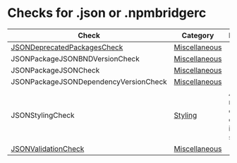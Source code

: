 # Checks for .json or .npmbridgerc

Check | Category | Description
----- | -------- | -----------
[JSONDeprecatedPackagesCheck](checks/json_deprecated_packages_check.markdown#jsondeprecatedpackagescheck) | [Miscellaneous](miscellaneous_checks.markdown#miscellaneous-checks) | |
JSONPackageJSONBNDVersionCheck | [Miscellaneous](miscellaneous_checks.markdown#miscellaneous-checks) | |
JSONPackageJSONCheck | [Miscellaneous](miscellaneous_checks.markdown#miscellaneous-checks) | |
JSONPackageJSONDependencyVersionCheck | [Miscellaneous](miscellaneous_checks.markdown#miscellaneous-checks) | |
JSONStylingCheck | [Styling](styling_checks.markdown#styling-checks) | Applies rules to enforce consisteny in code style. |
[JSONValidationCheck](checks/json_validation_check.markdown#jsonvalidationcheck) | [Miscellaneous](miscellaneous_checks.markdown#miscellaneous-checks) | |
